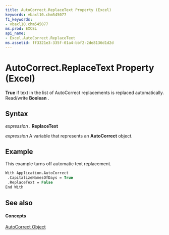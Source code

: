```yaml
---
title: AutoCorrect.ReplaceText Property (Excel)
keywords: vbaxl10.chm545077
f1_keywords:
- vbaxl10.chm545077
ms.prod: EXCEL
api_name:
- Excel.AutoCorrect.ReplaceText
ms.assetid: ff3321e3-335f-01a4-bbf2-2de8136d1d2d
---
```



# AutoCorrect.ReplaceText Property (Excel)

 **True** if text in the list of AutoCorrect replacements is replaced automatically. Read/write **Boolean** .


## Syntax

 _expression_ . **ReplaceText**

 _expression_ A variable that represents an **AutoCorrect** object.


## Example

This example turns off automatic text replacement.


```vb
With Application.AutoCorrect 
 .CapitalizeNamesOfDays = True 
 .ReplaceText = False 
End With
```


## See also


#### Concepts


[AutoCorrect Object](autocorrect-object-excel.md)

